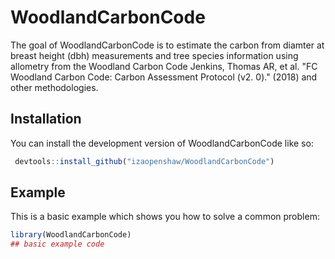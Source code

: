 
# WoodlandCarbonCode

<!-- badges: start -->
<!-- badges: end -->

The goal of WoodlandCarbonCode is to estimate the carbon from diamter at breast height (dbh) measurements and tree species information using allometry from the Woodland Carbon Code Jenkins, Thomas AR, et al. "FC Woodland Carbon Code: Carbon Assessment Protocol (v2. 0)." (2018) and other methodologies.


## Installation

You can install the development version of WoodlandCarbonCode like so:

``` r
 devtools::install_github("izaopenshaw/WoodlandCarbonCode")
```

## Example

This is a basic example which shows you how to solve a common problem:

``` r
library(WoodlandCarbonCode)
## basic example code
```

